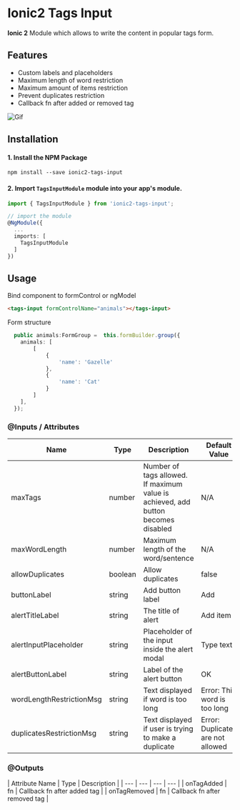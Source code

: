 # Ionic2 Tags Input
**Ionic 2** Module which allows to write the content in popular tags form.

## Features
- Custom labels and placeholders
- Maximum length of word restriction
- Maximum amount of items restriction
- Prevent duplicates restriction
- Callback fn after added or removed tag


![Gif](https://github.com/sub5111/ionic2-tags-input/blob/master/tags-input-example.gif?raw=true)

## Installation

#### 1. Install the NPM Package
```
npm install --save ionic2-tags-input
```

#### 2. Import `TagsInputModule` module into your app's module.

```typescript
import { TagsInputModule } from 'ionic2-tags-input';

// import the module
@NgModule({
  ...
  imports: [
    TagsInputModule
  ]
})
```

## Usage

Bind component to formControl or ngModel
```html
<tags-input formControlName="animals"></tags-input>
```

Form structure
```typescript
  public animals:FormGroup =  this.formBuilder.group({
    animals: [
        [
            {
                'name': 'Gazelle'
            },
            {
                'name': 'Cat'
            }
        ]
    ],
  });
```


### @Inputs / Attributes

| Name | Type | Description | Default Value |
| --- | --- | --- | --- |
| maxTags | number | Number of tags allowed. If maximum value is achieved, add button becomes disabled | N/A |
| maxWordLength | number | Maximum length of the word/sentence | N/A |
| allowDuplicates | boolean | Allow duplicates | false |
| buttonLabel | string | Add button label | Add |
| alertTitleLabel | string | The title of alert | Add item |
| alertInputPlaceholder | string | Placeholder of the input inside the alert modal | Type text |
| alertButtonLabel | string | Label of the alert button | OK |
| wordLengthRestrictionMsg | string | Text displayed if word is too long | Error: This word is too long |
| duplicatesRestrictionMsg | string | Text displayed if user is trying to make a duplicate | Error: Duplicates are not allowed |

### @Outputs

| Attribute Name | Type | Description |
| --- | --- | --- | --- |
| onTagAdded | fn | Callback fn after added tag |
| onTagRemoved | fn | Callback fn after removed tag |
